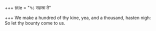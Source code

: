 +++
title = "१८ सहस्रा ते"

+++
We make a hundred of thy kine, yea, and a thousand, hasten nigh:  
     So let thy bounty come to us.
